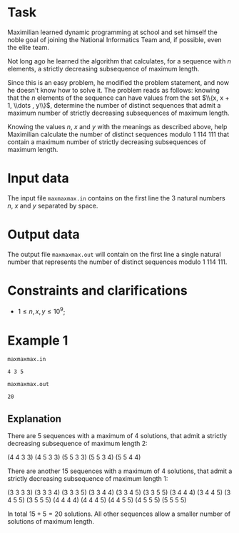 
# Task

Maximilian learned dynamic programming at school and set himself the noble goal of joining the National Informatics Team and, if possible, even the elite team.

Not long ago he learned the algorithm that calculates, for a sequence with $n$ elements, a strictly decreasing subsequence of maximum length.

Since this is an easy problem, he modified the problem statement, and now he doesn't know how to solve it. The problem reads as follows: knowing that the $n$ elements of the sequence can have values from the set $\\{x, x + 1, \\dots , y\\}$, determine the number of distinct sequences that admit a maximum number of strictly decreasing subsequences of maximum length.

Knowing the values $n$, $x$ and $y$ with the meanings as described above, help Maximilian calculate the number of distinct sequences modulo $1 \ 114 \ 111$ that contain a maximum number of strictly decreasing subsequences of maximum length.

# Input data

The input file `maxmaxmax.in` contains on the first line the $3$ natural numbers $n$, $x$ and $y$ separated by space.

# Output data

The output file `maxmaxmax.out` will contain on the first line a single natural number that represents the number of distinct sequences modulo $1 \ 114 \ 111$.

# Constraints and clarifications

* $1 \leq n, x, y \leq 10^9$;

# Example 1

`maxmaxmax.in`
```
4 3 5
```

`maxmaxmax.out`
```
20
```

## Explanation

There are $5$ sequences with a maximum of $4$ solutions, that admit a strictly decreasing subsequence of maximum length $2$: 

$(4 \ 4 \ 3 \ 3) \ (4 \ 5 \ 3 \ 3) \ (5 \ 5 \ 3 \ 3) \ (5 \ 5 \ 3 \ 4) \ (5 \ 5 \ 4 \ 4)$

There are another $15$ sequences with a maximum of $4$ solutions, that admit a strictly decreasing subsequence of maximum length $1$: 

$(3 \ 3 \ 3 \ 3) \ (3 \ 3 \ 3 \ 4) \ (3 \ 3 \ 3 \ 5) \ (3 \ 3 \ 4 \ 4) \ (3 \ 3 \ 4 \ 5) \ (3 \ 3 \ 5 \ 5) \ (3 \ 4 \ 4 \ 4) \ (3 \ 4 \ 4 \ 5) \ (3 \ 4 \ 5 \ 5) \ (3 \ 5 \ 5 \ 5) \ (4 \ 4 \ 4 \ 4) \ (4 \ 4 \ 4 \ 5) \ (4 \ 4 \ 5 \ 5) \ (4 \ 5 \ 5 \ 5) \ (5 \ 5 \ 5 \ 5)$

In total $15 + 5 = 20$ solutions. All other sequences allow a smaller number of solutions of maximum length.
